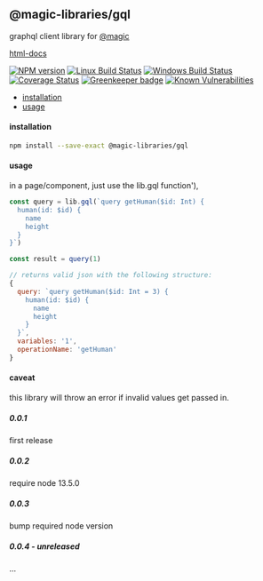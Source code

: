 ## @magic-libraries/gql

graphql client library for [@magic](https://magic.github.io/core)

[html-docs](https://magic-libraries.github.io/gql)

[![NPM version][npm-image]][npm-url]
[![Linux Build Status][travis-image]][travis-url]
[![Windows Build Status][appveyor-image]][appveyor-url]
[![Coverage Status][coveralls-image]][coveralls-url]
[![Greenkeeper badge][greenkeeper-image]][greenkeeper-url]
[![Known Vulnerabilities][snyk-image]][snyk-url]

[npm-image]: https://img.shields.io/npm/v/@magic-libraries/gql.svg
[npm-url]: https://www.npmjs.com/package/@magic-libraries/gql
[travis-image]: https://img.shields.io/travis/com/magic-libraries/gql/master
[travis-url]: https://travis-ci.com/magic-libraries/gql
[appveyor-image]: https://img.shields.io/appveyor/ci/magiclibraries/gql/master.svg
[appveyor-url]: https://ci.appveyor.com/project/magiclibraries/gql/branch/master
[coveralls-image]: https://coveralls.io/repos/github/magic-libraries/gql/badge.svg
[coveralls-url]: https://coveralls.io/github/magic-libraries/gql
[greenkeeper-image]: https://badges.greenkeeper.io/magic-libraries/gql.svg
[greenkeeper-url]: https://badges.greenkeeper.io/magic-libraries/gql.svg
[snyk-image]: https://snyk.io/test/github/magic-libraries/gql/badge.svg
[snyk-url]: https://snyk.io/test/github/magic-libraries/gql

* [installation](#install)
* [usage](#usage)

#### <a name="install"></a>installation
```bash
npm install --save-exact @magic-libraries/gql
```

#### <a name="usage"></a>usage
in a page/component, just use the lib.gql function'),

```javascript
const query = lib.gql(`query getHuman($id: Int) {
  human(id: $id) {
    name
    height
  }
}`)

const result = query(1)

// returns valid json with the following structure:
{
  query: `query getHuman($id: Int = 3) {
    human(id: $id) {
      name
      height
    }
  }`,
  variables: '1',
  operationName: 'getHuman'
}
```

#### caveat
this library will throw an error if invalid values get passed in.

##### 0.0.1
first release

##### 0.0.2
require node 13.5.0

##### 0.0.3
bump required node version

##### 0.0.4 - unreleased
...
